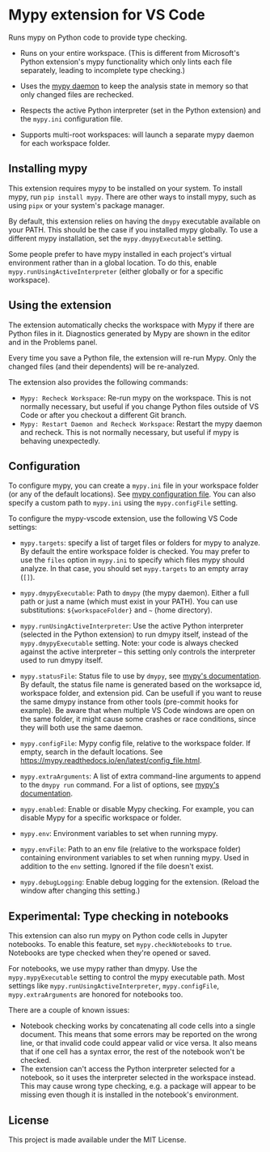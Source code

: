 # Mypy extension for VS Code
Runs mypy on Python code to provide type checking.

* Runs on your entire workspace. (This is different from Microsoft's Python extension's mypy functionality which only lints each file separately, leading to incomplete type checking.)

* Uses the [mypy daemon](https://mypy.readthedocs.io/en/latest/mypy_daemon.html) to keep the analysis state in memory so that only changed files are rechecked.

* Respects the active Python interpreter (set in the Python extension) and the `mypy.ini` configuration file.

* Supports multi-root workspaces: will launch a separate mypy daemon for each workspace folder.

## Installing mypy

This extension requires mypy to be installed on your system. To install mypy, run `pip install mypy`. There are other ways to install mypy, such as using `pipx` or your system's package manager.

By default, this extension relies on having the `dmypy` executable available on your PATH. This should be the case
if you installed mypy globally. To use a different mypy installation, set the `mypy.dmypyExecutable` setting.

Some people prefer to have mypy installed in each project's virtual environment rather than in a global location. To do this, enable `mypy.runUsingActiveInterpreter` (either globally or for a specific workspace).

## Using the extension

The extension automatically checks the workspace with Mypy if there are Python files in it. Diagnostics generated by Mypy are shown in the editor and in the Problems panel.

Every time you save a Python file, the extension will re-run Mypy. Only the changed files (and their dependents) will be re-analyzed.

The extension also provides the following commands:

* `Mypy: Recheck Workspace`: Re-run mypy on the workspace. This is not normally necessary, but useful if you change Python files outside of VS Code or after you checkout a different Git branch.
* `Mypy: Restart Daemon and Recheck Workspace`: Restart the mypy daemon and recheck. This is not normally necessary, but useful if mypy is behaving unexpectedly.


## Configuration

To configure mypy, you can create a `mypy.ini` file in your workspace folder (or any of the default locations). See [mypy configuration file](https://mypy.readthedocs.io/en/stable/config_file.html). You can also specify a custom path to `mypy.ini` using the `mypy.configFile` setting.

To configure the mypy-vscode extension, use the following VS Code settings:

* `mypy.targets`: specify a list of target files or folders for mypy to analyze. By default the entire workspace folder is checked. You may prefer to use the `files` option in `mypy.ini` to specify which files mypy should analyze. In that case, you should set `mypy.targets` to an empty array (`[]`).

* `mypy.dmypyExecutable`: Path to `dmypy` (the mypy daemon). Either a full path or just a name (which must exist in your PATH). You can use substitutions: `${workspaceFolder}` and `~` (home directory).

* `mypy.runUsingActiveInterpreter`: Use the active Python interpreter (selected in the Python extension) to run dmypy itself, instead of the `mypy.dmypyExecutable` setting. Note: your code is always checked against the active interpreter – this setting only controls the interpreter used to run dmypy itself.

* `mypy.statusFile`: Status file to use by `dmypy`, see [mypy's documentation](https://mypy.readthedocs.io/en/stable/mypy_daemon.html#cmdoption-dmypy-status-file). By default, the status file name is generated based on the worksapce id, workspace folder, and extension pid. Can be usefull if you want to reuse the same dmypy instance from other tools (pre-commit hooks for example).
Be aware that when multiple VS Code windows are open on the same folder, it might cause some crashes or race conditions, since they will both use the same daemon.

* `mypy.configFile`: Mypy config file, relative to the workspace folder. If empty, search in the default locations. See https://mypy.readthedocs.io/en/latest/config_file.html.

* `mypy.extraArguments`: A list of extra command-line arguments to append to the `dmypy run` command. For a list of options, see [mypy's documentation](https://mypy.readthedocs.io/en/stable/command_line.html).

* `mypy.enabled`: Enable or disable Mypy checking. For example, you can disable Mypy for a specific workspace or folder.

* `mypy.env`: Environment variables to set when running mypy.

* `mypy.envFile`: Path to an env file (relative to the workspace folder) containing environment variables to set when running mypy. Used in addition to the `env` setting. Ignored if the file doesn't exist.

* `mypy.debugLogging`: Enable debug logging for the extension. (Reload the window after changing this setting.)

## Experimental: Type checking in notebooks

This extension can also run mypy on Python code cells in Jupyter notebooks. To enable this feature, set `mypy.checkNotebooks` to `true`. Notebooks are type checked when they're opened or saved.

For notebooks, we use mypy rather than dmypy. Use the `mypy.mypyExecutable` setting to control the mypy executable path. Most settings like `mypy.runUsingActiveInterpreter`, `mypy.configFile`, `mypy.extraArguments` are honored for notebooks too.

There are a couple of known issues:
* Notebook checking works by concatenating all code cells into a single document. This means that some errors may be reported on the wrong line, or that invalid code could appear valid or vice versa. It also means that if one cell has a syntax error, the rest of the notebook won't be checked.
* The extension can't access the Python interpreter selected for a notebook, so it uses the interpreter selected in the workspace instead. This may cause wrong type checking, e.g. a package will appear to be missing even though it is installed in the notebook's environment.


## License

This project is made available under the MIT License.
